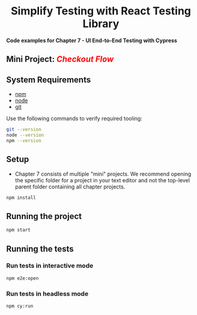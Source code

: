 <style>
  i {
      color:red;
  }
</style>
<div>
  <h1 align="center">Simplify Testing with React Testing Library
  </h1>
  <strong> 
  Code examples for Chapter 7 - UI End-to-End Testing with Cypress
  </strong>
  <h2>
  Mini Project: <i>Checkout Flow</i>
  </h2>
</div>

## System Requirements

- [npm](https://www.npmjs.com/)
- [node](https://nodejs.org)
- [git](https://git-scm.com/)

Use the following commands to verify required tooling:

```bash
git --version
node --version
npm --version
```

## Setup

- Chapter 7 consists of multiple "mini" projects. We recommend opening the specific folder for a project in your text editor and not the top-level parent folder containing all chapter projects.

```bash
npm install
```

## Running the project

```bash
npm start
```

## Running the tests

### Run tests in interactive mode

```bash
npm e2e:open
```

### Run tests in headless mode

```bash
npm cy:run
```
